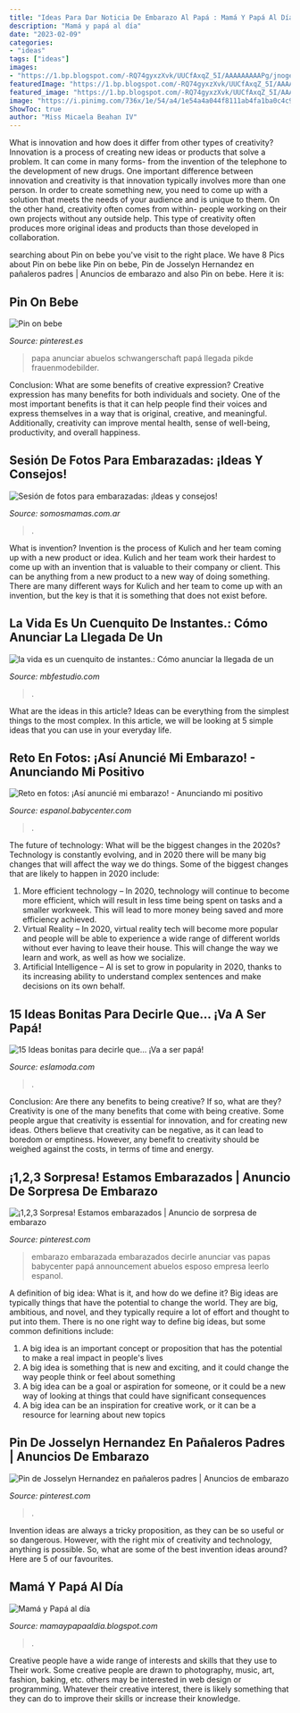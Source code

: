 ```yaml
---
title: "Ideas Para Dar Noticia De Embarazo Al Papá : Mamá Y Papá Al Día"
description: "Mamá y papá al día"
date: "2023-02-09"
categories:
- "ideas"
tags: ["ideas"]
images:
- "https://1.bp.blogspot.com/-RQ74gyxzXvk/UUCfAxqZ_5I/AAAAAAAAAPg/jnogeYbGPpc/s1600/papa-embarazo+(1).jpg"
featuredImage: "https://1.bp.blogspot.com/-RQ74gyxzXvk/UUCfAxqZ_5I/AAAAAAAAAPg/jnogeYbGPpc/s1600/papa-embarazo+(1).jpg"
featured_image: "https://1.bp.blogspot.com/-RQ74gyxzXvk/UUCfAxqZ_5I/AAAAAAAAAPg/jnogeYbGPpc/s1600/papa-embarazo+(1).jpg"
image: "https://i.pinimg.com/736x/1e/54/a4/1e54a4a044f8111ab4fa1ba0c4c9ef24.jpg"
ShowToc: true
author: "Miss Micaela Beahan IV"
---
```



What is innovation and how does it differ from other types of creativity?
Innovation is a process of creating new ideas or products that solve a problem. It can come in many forms- from the invention of the telephone to the development of new drugs. 
One important difference between innovation and creativity is that innovation typically involves more than one person. In order to create something new, you need to come up with a solution that meets the needs of your audience and is unique to them. On the other hand, creativity often comes from within- people working on their own projects without any outside help. This type of creativity often produces more original ideas and products than those developed in collaboration.

	

		
searching about Pin on bebe you've visit to the right place. We have 8 Pics about Pin on bebe like Pin on bebe, Pin de Josselyn Hernandez en pañaleros padres | Anuncios de embarazo and also Pin on bebe. Here it is:
		
    
## Pin On Bebe

<img loading=lazy src="https://i.pinimg.com/736x/1e/54/a4/1e54a4a044f8111ab4fa1ba0c4c9ef24.jpg" onerror="this.onerror=null;this.src='https://tse3.mm.bing.net/th?id=OIP.SctWO0yyMBaOqONyt9HqiQAAAA&amp;pid=15.1';" alt="Pin on bebe">

_Source: pinterest.es_

>papa anunciar abuelos schwangerschaft papá llegada pikde frauenmodebilder. 

	

Conclusion: What are some benefits of creative expression?
Creative expression has many benefits for both individuals and society. One of the most important benefits is that it can help people find their voices and express themselves in a way that is original, creative, and meaningful. Additionally, creativity can improve mental health, sense of well-being, productivity, and overall happiness.

    
## Sesión De Fotos Para Embarazadas: ¡Ideas Y Consejos!

<img loading=lazy src="https://www.somosmamas.com.ar/wp-content/uploads/2017/05/sesion-de-fotos-para-embarazada.jpg" onerror="this.onerror=null;this.src='https://tse2.mm.bing.net/th?id=OIP.-SfEo-RCTMXPetkO1go6bAHaWH&amp;pid=15.1';" alt="Sesión de fotos para embarazadas: ¡Ideas y consejos!">

_Source: somosmamas.com.ar_

>. 

	

What is invention?
Invention is the process of Kulich and her team coming up with a new product or idea. Kulich and her team work their hardest to come up with an invention that is valuable to their company or client. This can be anything from a new product to a new way of doing something. There are many different ways for Kulich and her team to come up with an invention, but the key is that it is something that does not exist before.

    
## La Vida Es Un Cuenquito De Instantes.: Cómo Anunciar La Llegada De Un

<img loading=lazy src="https://1.bp.blogspot.com/-bKLVa6UsmTw/U6Bq4B4lj1I/AAAAAAAADOM/FQFzUAhds-w/s1600/bebe-nacimiento1.jpg" onerror="this.onerror=null;this.src='https://tse3.mm.bing.net/th?id=OIP.2tews3OS9c27jwcM2-WNUgHaH5&amp;pid=15.1';" alt="la vida es un cuenquito de instantes.: Cómo anunciar la llegada de un">

_Source: mbfestudio.com_

>. 

	

What are the ideas in this article?
Ideas can be everything from the simplest things to the most complex. In this article, we will be looking at 5 simple ideas that you can use in your everyday life.

    
## Reto En Fotos: ¡Así Anuncié Mi Embarazo! - Anunciando Mi Positivo

<img loading=lazy src="https://imageserve.babycenter.com/23/000/246/w4nUJzO3LdxQM9PLFvgi9oaLral9W4f0_med.jpg" onerror="this.onerror=null;this.src='https://tse2.mm.bing.net/th?id=OIP.HVCfHob3fZbb_iLCFRDItwHaJ4&amp;pid=15.1';" alt="Reto en fotos: ¡Así anuncié mi embarazo! - Anunciando mi positivo">

_Source: espanol.babycenter.com_

>. 

	

The future of technology: What will be the biggest changes in the 2020s?
Technology is constantly evolving, and in 2020 there will be many big changes that will affect the way we do things. Some of the biggest changes that are likely to happen in 2020 include: 
1. More efficient technology – In 2020, technology will continue to become more efficient, which will result in less time being spent on tasks and a smaller workweek. This will lead to more money being saved and more efficiency achieved. 
2. Virtual Reality – In 2020, virtual reality tech will become more popular and people will be able to experience a wide range of different worlds without ever having to leave their house. This will change the way we learn and work, as well as how we socialize. 
3. Artificial Intelligence – AI is set to grow in popularity in 2020, thanks to its increasing ability to understand complex sentences and make decisions on its own behalf.

    
## 15 Ideas Bonitas Para Decirle Que… ¡Va A Ser Papá!

<img loading=lazy src="http://eslamoda.com/wp-content/uploads/sites/2/2016/09/hi-daddy.png" onerror="this.onerror=null;this.src='https://tse3.mm.bing.net/th?id=OIP.EX_ZsscfpPisMOf4OWckbQHaIJ&amp;pid=15.1';" alt="15 Ideas bonitas para decirle que… ¡Va a ser papá!">

_Source: eslamoda.com_

>. 

	

Conclusion: Are there any benefits to being creative? If so, what are they?
Creativity is one of the many benefits that come with being creative. Some people argue that creativity is essential for innovation, and for creating new ideas. Others believe that creativity can be negative, as it can lead to boredom or emptiness. However, any benefit to creativity should be weighed against the costs, in terms of time and energy.

    
## ¡1,2,3 Sorpresa! Estamos Embarazados | Anuncio De Sorpresa De Embarazo

<img loading=lazy src="https://i.pinimg.com/736x/0b/4d/89/0b4d89169e46ad16e2d60947b2dd379d--ideas-bonitas-future-baby.jpg" onerror="this.onerror=null;this.src='https://tse4.mm.bing.net/th?id=OIP.0Zl_7ri_vzdT3If_9YDNJwHaHY&amp;pid=15.1';" alt="¡1,2,3 Sorpresa! Estamos embarazados | Anuncio de sorpresa de embarazo">

_Source: pinterest.com_

>embarazo embarazada embarazados decirle anunciar vas papas babycenter papá announcement abuelos esposo empresa leerlo espanol. 

	

A definition of big idea: What is it, and how do we define it?
Big ideas are typically things that have the potential to change the world. They are big, ambitious, and novel, and they typically require a lot of effort and thought to put into them. There is no one right way to define big ideas, but some common definitions include: 
1. A big idea is an important concept or proposition that has the potential to make a real impact in people's lives
2. A big idea is something that is new and exciting, and it could change the way people think or feel about something
3. A big idea can be a goal or aspiration for someone, or it could be a new way of looking at things that could have significant consequences
4. A big idea can be an inspiration for creative work, or it can be a resource for learning about new topics

    
## Pin De Josselyn Hernandez En Pañaleros Padres | Anuncios De Embarazo

<img loading=lazy src="https://i.pinimg.com/originals/5d/2a/3e/5d2a3e6f0ced5cf8ba79f68dc3ea6990.jpg" onerror="this.onerror=null;this.src='https://tse1.mm.bing.net/th?id=OIP.05Fp4S-_01Q9UFia6vFQHQHaH4&amp;pid=15.1';" alt="Pin de Josselyn Hernandez en pañaleros padres | Anuncios de embarazo">

_Source: pinterest.com_

>. 

	

Invention ideas are always a tricky proposition, as they can be so useful or so dangerous. However, with the right mix of creativity and technology, anything is possible. So, what are some of the best invention ideas around? Here are 5 of our favourites.

    
## Mamá Y Papá Al Día

<img loading=lazy src="https://1.bp.blogspot.com/-RQ74gyxzXvk/UUCfAxqZ_5I/AAAAAAAAAPg/jnogeYbGPpc/s1600/papa-embarazo+(1).jpg" onerror="this.onerror=null;this.src='https://tse2.mm.bing.net/th?id=OIP.5kQDwO9RdrwoJvabBTTveQAAAA&amp;pid=15.1';" alt="Mamá y Papá al día">

_Source: mamaypapaaldia.blogspot.com_

>. 

	

Creative people have a wide range of interests and skills that they use to Their work. Some creative people are drawn to photography, music, art, fashion, baking, etc. others may be interested in web design or programming. Whatever their creative interest, there is likely something that they can do to improve their skills or increase their knowledge.

